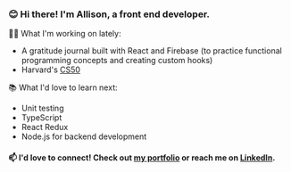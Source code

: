 <!--
**allisonvilla/allisonvilla** is a ✨ _special_ ✨ repository because its `README.md` (this file) appears on your GitHub profile.

Here are some ideas to get you started:

- 🔭 I’m currently working on ...
- 🌱 I’m currently learning ...
- 👯 I’m looking to collaborate on ...
- 🤔 I’m looking for help with ...
- 💬 Ask me about ...
- 📫 How to reach me: ...
- 😄 Pronouns: ...
- ⚡ Fun fact: ...
-->

### 😊 Hi there! I'm Allison, a front end developer.

👩‍💻 What I'm working on lately:
- A gratitude journal built with React and Firebase (to practice functional programming concepts and creating custom hooks)
- Harvard's [CS50](https://cs50.harvard.edu/x/2022/ "CS50") 

📚 What I'd love to learn next:
- Unit testing
- TypeScript
- React Redux
- Node.js for backend development

#### 📫 I'd love to connect! Check out [my portfolio](https://allisonv.dev/ "Link to my portfolio") or reach me on [LinkedIn](https://www.linkedin.com/in/allisonvilla/ "Link to my LinkedIn profile"). 
